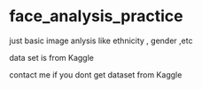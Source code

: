 # face_analysis_practice

just basic image anlysis like ethnicity , gender ,etc

data set is from Kaggle

contact me if you dont get dataset from Kaggle
